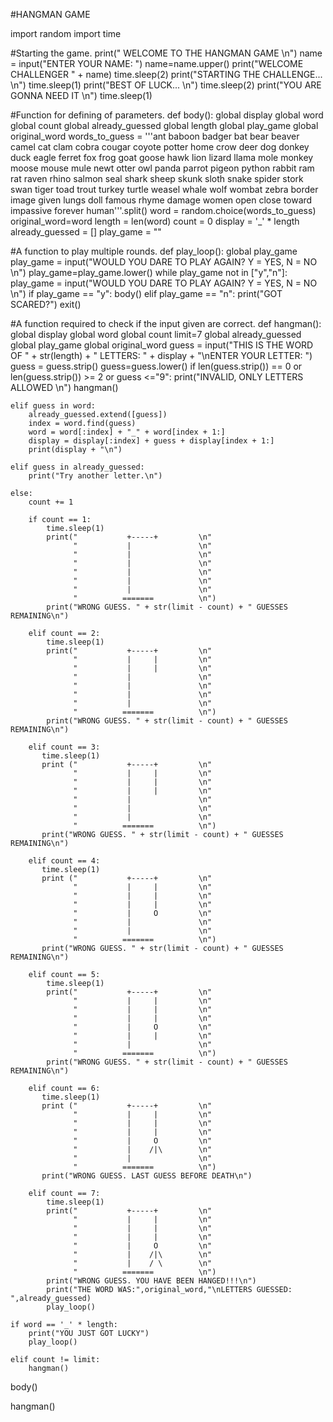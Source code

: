 #HANGMAN GAME

import random
import time

#Starting the game.
print("    WELCOME TO THE HANGMAN GAME \n")
name = input("ENTER YOUR NAME: ")
name=name.upper()
print("WELCOME CHALLENGER " + name)
time.sleep(2)
print("STARTING THE CHALLENGE... \n")
time.sleep(1)
print("BEST OF LUCK... \n")
time.sleep(2)
print("YOU ARE GONNA NEED IT \n")
time.sleep(1)

#Function for defining of parameters.
def body():
   global display
   global word
   global count
   global already_guessed
   global length
   global play_game
   global original_word
   words_to_guess = '''ant baboon badger bat bear beaver camel cat clam cobra cougar coyote potter home
                       crow deer dog donkey duck eagle ferret fox frog goat goose hawk lion lizard llama
                       mole monkey moose mouse mule newt otter owl panda parrot pigeon python rabbit ram
                       rat raven rhino salmon seal shark sheep skunk sloth snake spider stork swan tiger
                       toad trout turkey turtle weasel whale wolf wombat zebra border image given lungs
                       doll famous rhyme damage women open close toward impassive forever human'''.split()
   word = random.choice(words_to_guess)
   original_word=word
   length = len(word)
   count = 0
   display = '_' * length
   already_guessed = []
   play_game = ""

#A function to play multiple rounds.
def play_loop():
    global play_game
    play_game = input("WOULD YOU DARE TO PLAY AGAIN? Y = YES, N = NO \n")
    play_game=play_game.lower()
    while play_game not in ["y","n"]:
        play_game = input("WOULD YOU DARE TO PLAY AGAIN? Y = YES, N = NO \n")
    if play_game == "y":
      body()
    elif play_game == "n":
        print("GOT SCARED?")
        exit()

#A function required to check if the input given are correct.
def hangman():
    global display
    global word
    global count
    limit=7
    global already_guessed
    global play_game
    global original_word
    guess = input("THIS IS THE WORD OF " + str(length) + " LETTERS: " + display + "\nENTER YOUR LETTER: ")
    guess = guess.strip()
    guess=guess.lower()
    if len(guess.strip()) == 0 or len(guess.strip()) >= 2 or guess <="9":
      print("INVALID, ONLY LETTERS ALLOWED \n")
      hangman()


    elif guess in word:
        already_guessed.extend([guess])
        index = word.find(guess)
        word = word[:index] + "_" + word[index + 1:]
        display = display[:index] + guess + display[index + 1:]
        print(display + "\n")
        
    elif guess in already_guessed:
        print("Try another letter.\n")

    else:
        count += 1

        if count == 1:
            time.sleep(1)
            print("           +-----+         \n"
                  "           |               \n"
                  "           |               \n"
                  "           |               \n"
                  "           |               \n"
                  "           |               \n"
                  "           |               \n"
                  "          =======          \n")
            print("WRONG GUESS. " + str(limit - count) + " GUESSES REMAINING\n")

        elif count == 2:
            time.sleep(1)
            print("           +-----+         \n"
                  "           |     |         \n"
                  "           |     |         \n"
                  "           |               \n"
                  "           |               \n"
                  "           |               \n"
                  "           |               \n"
                  "          =======          \n")
            print("WRONG GUESS. " + str(limit - count) + " GUESSES REMAINING\n")

        elif count == 3:
           time.sleep(1)
           print ("           +-----+         \n"
                  "           |     |         \n"
                  "           |     |         \n"
                  "           |     |         \n"
                  "           |               \n"
                  "           |               \n"
                  "           |               \n"
                  "          =======          \n")
           print("WRONG GUESS. " + str(limit - count) + " GUESSES REMAINING\n")

        elif count == 4:
           time.sleep(1)
           print ("           +-----+         \n"
                  "           |     |         \n"
                  "           |     |         \n"
                  "           |     |         \n"
                  "           |     O         \n"
                  "           |               \n"
                  "           |               \n"
                  "          =======          \n")
           print("WRONG GUESS. " + str(limit - count) + " GUESSES REMAINING\n")
   
        elif count == 5:
            time.sleep(1)
            print("           +-----+         \n"
                  "           |     |         \n"
                  "           |     |         \n"
                  "           |     |         \n"
                  "           |     O         \n"
                  "           |     |         \n"
                  "           |               \n"
                  "          =======          \n")
            print("WRONG GUESS. " + str(limit - count) + " GUESSES REMAINING\n")

        elif count == 6:
           time.sleep(1)
           print ("           +-----+         \n"
                  "           |     |         \n"
                  "           |     |         \n"
                  "           |     |         \n"
                  "           |     O         \n"
                  "           |    /|\        \n"
                  "           |               \n"
                  "          =======          \n")
           print("WRONG GUESS. LAST GUESS BEFORE DEATH\n")
    
        elif count == 7:
            time.sleep(1)
            print("           +-----+         \n"
                  "           |     |         \n"
                  "           |     |         \n"
                  "           |     |         \n"
                  "           |     O         \n"
                  "           |    /|\        \n"
                  "           |    / \        \n"
                  "          =======          \n")
            print("WRONG GUESS. YOU HAVE BEEN HANGED!!!\n")
            print("THE WORD WAS:",original_word,"\nLETTERS GUESSED: ",already_guessed)
            play_loop()

    if word == '_' * length:
        print("YOU JUST GOT LUCKY")
        play_loop()

    elif count != limit:
        hangman()

body()

hangman()
